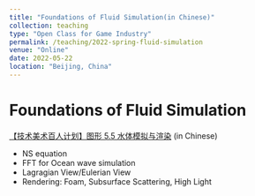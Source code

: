 ```yaml
---
title: "Foundations of Fluid Simulation(in Chinese)"
collection: teaching
type: "Open Class for Game Industry"
permalink: /teaching/2022-spring-fluid-simulation
venue: "Online"
date: 2022-05-22
location: "Beijing, China"
---
```


# Foundations of Fluid Simulation

[【技术美术百人计划】图形 5.5 水体模拟与渲染](https://www.bilibili.com/video/BV1Vg411o76E?vd_source=10edfdf73ab80a5b21d82f049d07a937) (in Chinese)

* NS equation
* FFT for Ocean wave simulation
* Lagragian View/Eulerian View
* Rendering: Foam, Subsurface Scattering, High Light


